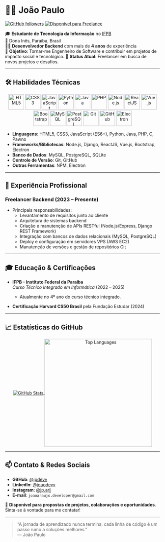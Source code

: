 # 👨‍💻 João Paulo

[![GitHub followers](https://img.shields.io/github/followers/jpdevv?label=Seguidores&style=social)](https://github.com/jpdevv)
[![Disponível para Freelance](https://img.shields.io/badge/Disponível-para%20Propostas-green)](https://github.com/jpdevv)

🎓 **Estudante de Tecnologia da Informação** no [IFPB](https://www.ifpb.edu.br/)  
📍 Dona Inês, Paraíba, Brasil  
🧑‍💻 **Desenvolvedor Backend** com mais de **4 anos** de experiência  
🎯 **Objetivo**: Tornar-me Engenheiro de Software e contribuir em projetos de impacto social e tecnológico.
🚀 **Status Atual**: Freelancer em busca de novos projetos e desafios.  

---

## 🛠️ Habilidades Técnicas

<div align="center">
  <img src="https://cdn.jsdelivr.net/gh/devicons/devicon/icons/html5/html5-original-wordmark.svg" height="50" width="50" title="HTML5" />
  <img src="https://cdn.jsdelivr.net/gh/devicons/devicon/icons/css3/css3-original-wordmark.svg" height="50" width="50" title="CSS3" />
  <img src="https://cdn.jsdelivr.net/gh/devicons/devicon/icons/javascript/javascript-original.svg" height="50" width="50" title="JavaScript" />
  <img src="https://cdn.jsdelivr.net/gh/devicons/devicon/icons/python/python-original-wordmark.svg" height="50" width="50" title="Python" />
  <img src="https://cdn.jsdelivr.net/gh/devicons/devicon/icons/java/java-original-wordmark.svg" height="50" width="50" title="Java" />
  <img src="https://cdn.jsdelivr.net/gh/devicons/devicon/icons/php/php-original.svg" height="50" width="50" title="PHP" />
  <img src="https://cdn.jsdelivr.net/gh/devicons/devicon/icons/nodejs/nodejs-original-wordmark.svg" height="50" width="50" title="Node.js" />
  <img src="https://cdn.jsdelivr.net/gh/devicons/devicon/icons/react/react-original-wordmark.svg" height="50" width="50" title="ReactJS" />
  <img src="https://cdn.jsdelivr.net/gh/devicons/devicon/icons/vuejs/vuejs-original-wordmark.svg" height="50" width="50" title="Vue.js" />
  <img src="https://cdn.jsdelivr.net/gh/devicons/devicon/icons/bootstrap/bootstrap-original.svg" height="50" width="50" title="Bootstrap" />
  <img src="https://cdn.jsdelivr.net/gh/devicons/devicon/icons/mysql/mysql-original-wordmark.svg" height="50" width="50" title="MySQL" />
  <img src="https://cdn.jsdelivr.net/gh/devicons/devicon/icons/postgresql/postgresql-original-wordmark.svg" height="50" width="50" title="PostgreSQL" />
  <img src="https://cdn.jsdelivr.net/gh/devicons/devicon/icons/git/git-original-wordmark.svg" height="50" width="50" title="Git" />
  <img src="https://cdn.jsdelivr.net/gh/devicons/devicon/icons/github/github-original-wordmark.svg" height="50" width="50" title="GitHub" />
  <img src="https://cdn.jsdelivr.net/gh/devicons/devicon/icons/electron/electron-original.svg" height="50" width="50" title="Electron" />
</div>

- **Linguagens**: HTML5, CSS3, JavaScript (ES6+), Python, Java, PHP, C, Pawno  
- **Frameworks/Bibliotecas**: Node.js, Django, ReactJS, Vue.js, Bootstrap, Electron  
- **Banco de Dados**: MySQL, PostgreSQL, SQLite  
- **Controle de Versão**: Git, GitHub  
- **Outras Ferramentas**: NPM, Electron  

---

## 💼 Experiência Profissional

### Freelancer Backend (2023 – Presente)
- Principais responsabilidades:  
  - Levantamento de requisitos junto ao cliente  
  - Arquitetura de sistemas backend
  - Criação e manutenção de APIs RESTful (Node.js/Express, Django REST Framework)  
  - Integração com bancos de dados relacionais (MySQL, PostgreSQL)  
  - Deploy e configuração em servidores VPS (AWS EC2)  
  - Manutenção de versões e gestão de repositórios Git  

---

## 🎓 Educação & Certificações

- **IFPB – Instituto Federal da Paraíba**  
  _Curso Técnico Integrado em Informática_ (2022 – 2025)  
  - Atualmente no 4º ano do curso técnico integrado.

- **Certificação Harvard CS50 Brasil** pela Fundação Estudar (2024)

---

## 📈 Estatísticas do GitHub

<p align="center">
  <a href="https://github.com/jpdevv">
    <img align="center" src="https://github-readme-stats.vercel.app/api?username=jpdevv&count_private=true&show_icons=true&theme=transparent&include_all_commits=true" alt="GitHub Stats" />
  </a>
  <a href="https://github.com/jpdevv">
    <img align="center" src="https://github-readme-stats.vercel.app/api/top-langs/?username=jpdevv&layout=compact&theme=transparent" alt="Top Languages" width="350px" />
  </a>
</p>

---

## 📫 Contato & Redes Sociais

- **GitHub**: [@jpdevv](https://github.com/jpdevv)  
- **LinkedIn**: [@joaodevv](https://www.linkedin.com/in/joaodevv)
- **Instagram**: [@jp.arjj](https://www.instagram.com/jp.arjj)
- **E-mail**: `joaoaraujo.developer@gmail.com` 

💬 **Disponível para propostas de projetos, colaborações e oportunidades**. Sinta-se à vontade para me contatar!

---

> “A jornada de aprendizado nunca termina; cada linha de código é um passo rumo a soluções melhores.”  
> — João Paulo

